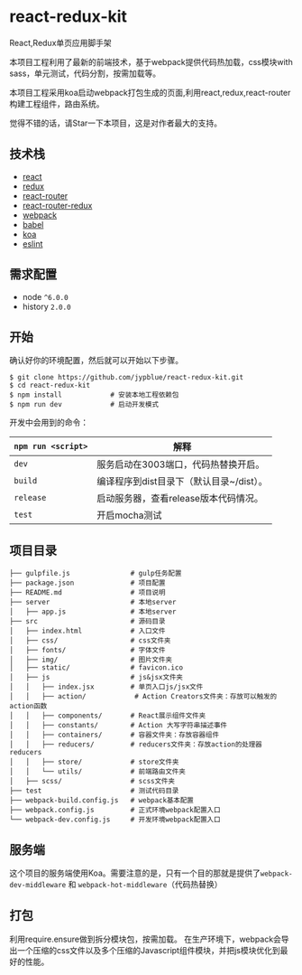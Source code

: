 # react-redux-kit
React,Redux单页应用脚手架

本项目工程利用了最新的前端技术，基于webpack提供代码热加载，css模块with sass，单元测试，代码分割，按需加载等。

本项目工程采用koa启动webpack打包生成的页面,利用react,redux,react-router构建工程组件，路由系统。

觉得不错的话，请Star一下本项目，这是对作者最大的支持。

## 技术栈
* [react](https://github.com/facebook/react)
* [redux](https://github.com/rackt/redux)
* [react-router](https://github.com/rackt/react-router)
* [react-router-redux](https://github.com/rackt/react-router-redux)
* [webpack](https://github.com/webpack/webpack)
* [babel](https://github.com/babel/babel)
* [koa](https://github.com/koajs/koa)
* [eslint](http://eslint.org)

## 需求配置
* node `^6.0.0`
* history `2.0.0`

## 开始

确认好你的环境配置，然后就可以开始以下步骤。

```
$ git clone https://github.com/jypblue/react-redux-kit.git
$ cd react-redux-kit
$ npm install            # 安装本地工程依赖包
$ npm run dev            # 启动开发模式
```

开发中会用到的命令：

|`npm run <script>`|解释|
|------------------|-----------|
|`dev`|服务启动在3003端口，代码热替换开启。|
|`build`|编译程序到dist目录下（默认目录~/dist）。|
|`release`| 启动服务器，查看release版本代码情况。|
|`test`|开启mocha测试|

## 项目目录

```
├── gulpfile.js               # gulp任务配置
├── package.json              # 项目配置
├── README.md                 # 项目说明
├── server                    # 本地server
│   ├── app.js                # 本地server
├── src                       # 源码目录
│   ├── index.html            # 入口文件
│   ├── css/                  # css文件夹
│   ├── fonts/                # 字体文件
│   ├── img/                  # 图片文件夹
│   ├── static/               # favicon.ico
│   ├── js                    # js&jsx文件夹
│   │   ├── index.jsx         # 单页入口js/jsx文件
│   │   ├── action/			   # Action Creators文件夹：存放可以触发的action函数
│   │   ├── components/       # React展示组件文件夹
│   │   ├── constants/        # Action 大写字符串描述事件
│   │   ├── containers/       # 容器文件夹：存放容器组件
│   │   ├── reducers/         # reducers文件夹：存放action的处理器reducers
│   │   ├── store/            # store文件夹
│   │   └── utils/            # 前端路由文件夹
│   ├── scss/                 # scss文件夹
├── test                      # 测试代码目录
├── webpack-build.config.js   # webpack基本配置
├── webpack.config.js         # 正式环境webpack配置入口
└── webpack-dev.config.js     # 开发环境webpack配置入口
```


## 服务端

这个项目的服务端使用Koa。需要注意的是，只有一个目的那就是提供了`webpack-dev-middleware` 和 `webpack-hot-middleware`（代码热替换）

## 打包

利用require.ensure做到拆分模块包，按需加载。
在生产环境下，webpack会导出一个压缩的css文件以及多个压缩的Javascript组件模块，并把js模块优化到最好的性能。




